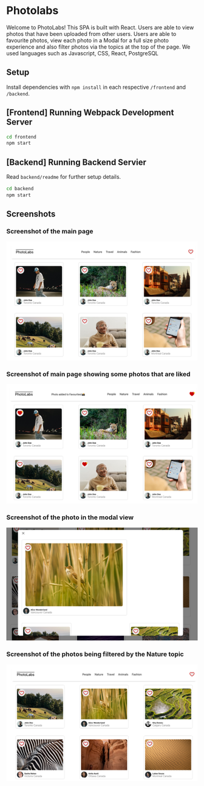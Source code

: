 # Photolabs
Welcome to PhotoLabs! This SPA is built with React. Users are able to view photos that have been uploaded from other users. Users are able to favourite photos, view each photo in a Modal for a full size photo experience and also filter photos via the topics at the top of the page.
We used languages such as Javascript, CSS, React, PostgreSQL

## Setup

Install dependencies with `npm install` in each respective `/frontend` and `/backend`.

## [Frontend] Running Webpack Development Server

```sh
cd frontend
npm start
```

## [Backend] Running Backend Servier

Read `backend/readme` for further setup details.

```sh
cd backend
npm start
```

## Screenshots
### Screenshot of the main page
![Screenshot of the main page](https://github.com/Upgrayedd0408/photolabs/blob/main/assets/images/main_page.png)

### Screenshot of main page showing some photos that are liked
![Screenshot of main page showing some photos that are liked](https://github.com/Upgrayedd0408/photolabs/blob/main/assets/images/main_page_with_liked_photos.png)

### Screenshot of the photo in the modal view
![Screenshot of the photo in the modal view](https://github.com/Upgrayedd0408/photolabs/blob/main/assets/images/photo_in_modal_view.png)

### Screenshot of the photos being filtered by the Nature topic
![Screenshot of the photos being filtered by Nature topic](https://github.com/Upgrayedd0408/photolabs/blob/main/assets/images/photos_with_nature_filter.png)

